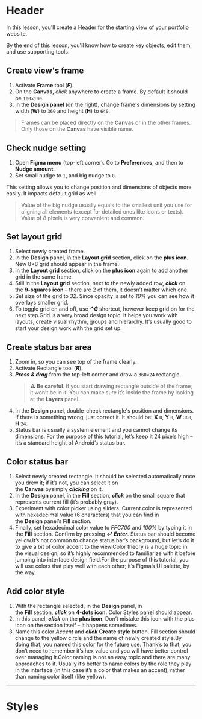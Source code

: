 # Header

In this lesson, you’ll create a Header for the starting view of your portfolio website.

By the end of this lesson, you'll know how to create key objects, edit them, and use supporting tools.

## Create view's frame

1. Activate **Frame** tool (_**F**_).
2. On the **Canvas**, _click_ anywhere to create a frame. By default it should be `100×100`.
3. In the **Design panel** (on the right), change frame's dimensions by setting width (**W**) to `360` and height (**H**) to `640`.

> Frames can be placed directly on the **Canvas** or in the other frames. Only those on the **Canvas** have visible name.

## Check nudge setting

1. Open **Figma menu** (top-left corner). Go to **Preferences**, and then to **Nudge amount**.
2. Set small nudge to `1`, and big nudge to `8`.

This setting allows you to change position and dimensions of objects more easily. It impacts default grid as well.

> Value of the big nudge usually equals to the smallest unit you use for aligning all elements (except for detailed ones like icons or texts). Value of 8 pixels is very convenient and common.

## Set layout grid

1. Select newly created frame.
2. In the **Design** panel, in the **Layout grid** section, click on the **plus icon**. New 8×8 grid should appear in the frame.
3. In the **Layout grid** section, click on the **plus icon** again to add another grid in the same frame.
4. Still in the **Layout grid** section, next to the newly added row, **_click_** on the **9‑squares icon** – there are 2 of them, it doesn’t matter which one.
5. Set size of the grid to *32*. Since opacity is set to *10%* you can see how it overlays smaller grid.
6. To toggle grid on and off, use **_⌃G_** shortcut, however keep grid on for the next step.Grid is a very broad design topic. It helps you work with layouts, create visual rhythm, groups and hierarchy. It’s usually good to start your design work with the grid set up.

## Create status bar area

1. Zoom in, so you can see top of the frame clearly.
2. Activate Rectangle tool (**_R_**).
3. **_Press & drag_** from the top-left corner and draw a `360×24` rectangle.
   > **⚠︎ Be careful**. If you start drawing rectangle outside of the frame, it won’t be in it. You can make sure it’s inside the frame by looking at the **Layers** panel.
4. In the **Design** panel, double-check rectangle's position and dimensions. If there is something wrong, just correct it. It should be: **X** `0`, **Y** `0`, **W** `360`, **H** `24`.
5. Status bar is usually a system element and you cannot change its dimensions. For the purpose of this tutorial, let’s keep it 24 pixels high – it’s a standard height of Android’s status bar.

## Color status bar

1. Select newly created rectangle. It should be selected automatically once you drew it; if it’s not, you can select it on the **Canvas** bysimply **_clicking_** on it.
2. In the **Design** panel, in the **Fill** section, **_click_** on the small square that represents current fill (it’s probably gray).
3. Experiment with color picker using sliders. Current color is represented with hexadecimal value (6 characters) that you can find in the **Design** panel’s **Fill** section.
4. Finally, set hexadecimal color value to *FFC700* and *100%* by typing it in the **Fill** section. Confirm by pressing **_↩︎ Enter_**. Status bar should become yellow.It’s not common to change status bar’s background, but let’s do it to give a bit of color accent to the view.Color theory is a huge topic in the visual design, so it’s highly recommended to familiarize with it before jumping into interface design field.For the purpose of this tutorial, you will use colors that play well with each other; it’s Figma’s UI palette, by the way.

## Add color style

1. With the rectangle selected, in the **Design** panel, in the **Fill** section, **_click_** on **4‑dots icon**. Color Styles panel should appear.
2. In this panel, **_click_** on the **plus icon**. Don’t mistake this icon with the plus icon on the section itself – it happens sometimes.
3. Name this color *Accent* and **_click_** **Create style** button. Fill section should change to the yellow circle and the name of newly created style.By doing that, you named this color for the future use. Thank’s to that, you don’t need to remember it’s hex value and you will have better control over managing it.Color naming is not an easy topic and there are many approaches to it. Usually it’s better to name colors by the role they play in the interface (in this case it’s a color that makes an accent), rather than naming color itself (like yellow).

---

# Styles
